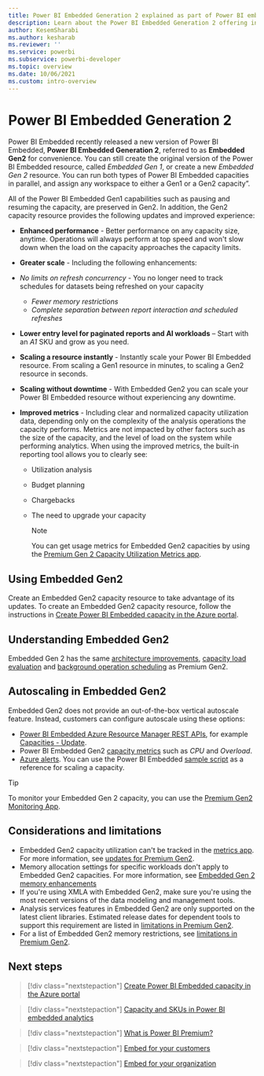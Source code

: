 ```yaml
---
title: Power BI Embedded Generation 2 explained as part of Power BI embedded analytics
description: Learn about the Power BI Embedded Generation 2 offering in Power BI embedded analytics.
author: KesemSharabi
ms.author: kesharab
ms.reviewer: ''
ms.service: powerbi
ms.subservice: powerbi-developer
ms.topic: overview
ms.date: 10/06/2021
ms.custom: intro-overview
---
```


# Power BI Embedded Generation 2

Power BI Embedded recently released a new version of Power BI Embedded, **Power BI Embedded Generation 2**, referred to as **Embedded Gen2** for convenience. You can still create the original version of the Power BI Embedded resource, called *Embedded Gen 1*, or create a new *Embedded Gen 2* resource. You can run both types of Power BI Embedded capacities in parallel, and assign any workspace to either a Gen1 or a Gen2 capacity”.

All of the Power BI Embedded Gen1 capabilities such as pausing and resuming the capacity, are preserved in Gen2. In addition, the Gen2 capacity resource provides the following updates and improved experience:

* **Enhanced performance** - Better performance on any capacity size, anytime. Operations will always perform at top speed and won't slow down when the load on the capacity approaches the capacity limits.
* **Greater scale** - Including the following enhancements:
* *No limits on refresh concurrency* - You no longer need to track schedules for datasets being refreshed on your capacity

  * *Fewer memory restrictions*
  * *Complete separation between report interaction and scheduled refreshes*

* **Lower entry level for paginated reports and AI workloads** – Start with an *A1* SKU and grow as you need.
* **Scaling a resource instantly** - Instantly scale your Power BI Embedded resource. From scaling a Gen1 resource in minutes, to scaling a Gen2 resource in seconds.
* **Scaling without downtime** - With Embedded Gen2 you can scale your Power BI Embedded resource without experiencing any downtime.
* **Improved metrics** - Including clear and normalized capacity utilization data, depending only on the complexity of the analysis operations the capacity performs. Metrics are not impacted by other factors such as the size of the capacity, and the level of load on the system while performing analytics. When using the improved metrics, the built-in reporting tool allows you to clearly see:
  * Utilization analysis
  * Budget planning
  * Chargebacks
  * The need to upgrade your capacity

    >[!NOTE]
    >You can get usage metrics for Embedded Gen2 capacities by using the [Premium Gen 2 Capacity Utilization Metrics app](../../admin/service-premium-install-gen2-app.md).

## Using Embedded Gen2

Create an Embedded Gen2 capacity resource to take advantage of its updates. To create an Embedded Gen2 capacity resource, follow the instructions in [Create Power BI Embedded capacity in the Azure portal](azure-pbie-create-capacity.md).

## Understanding Embedded Gen2

Embedded Gen 2 has the same [architecture improvements](../../admin/service-premium-architecture.md), [capacity load evaluation](../../admin/service-premium-concepts.md) and [background operation scheduling](../../admin/service-premium-concepts.md#premium-gen2-background-operation-scheduling) as Premium Gen2.

## Autoscaling in Embedded Gen2

Embedded Gen2 does not provide an out-of-the-box vertical autoscale feature. Instead, customers can configure autoscale using these options:

* [Power BI Embedded Azure Resource Manager REST APIs](/rest/api/power-bi-embedded/), for example [Capacities - Update](/rest/api/power-bi-embedded/capacities/update).
* Power BI Embedded Gen2 [capacity metrics](monitor-power-bi-embedded-reference.md#capacities) such as *CPU* and *Overload*.
* [Azure alerts](/azure/azure-monitor/alerts/alerts-overview). You can use the Power BI Embedded [sample script](monitor-power-bi-embedded-reference.md#example-script-for-scaling-a-capacity) as a reference for scaling a capacity.

>[!TIP]
>To monitor your Embedded Gen 2 capacity, you can use the [Premium Gen2 Monitoring App](../../admin/service-premium-gen2-metrics-app.md).

## Considerations and limitations

* Embedded Gen2 capacity utilization can't be tracked in the [metrics app](../../admin/service-admin-premium-monitor-capacity.md). For more information, see [updates for Premium Gen2](../../admin/service-premium-gen2-what-is.md#updates-for-premium-gen2).
* Memory allocation settings for specific workloads don't apply to Embedded Gen2 capacities. For more information, see [Embedded Gen 2 memory enhancements](embedded-capacity.md#embedded-gen-2-memory-enhancements)
* If you're using XMLA with Embedded Gen2, make sure you're using the most recent versions of the data modeling and management tools.
* Analysis services features in Embedded Gen2 are only supported on the latest client libraries. Estimated release dates for dependent tools to support this requirement are listed in [limitations in Premium Gen2](../../admin/service-premium-gen2-what-is.md#limitations-in-premium-gen2).
* For a list of Embedded Gen2 memory restrictions, see [limitations in Premium Gen2](../../admin/service-premium-gen2-what-is.md#limitations-in-premium-gen2).

## Next steps

> [!div class="nextstepaction"]
> [Create Power BI Embedded capacity in the Azure portal](azure-pbie-create-capacity.md)

> [!div class="nextstepaction"]
> [Capacity and SKUs in Power BI embedded analytics](embedded-capacity.md)

> [!div class="nextstepaction"]
> [What is Power BI Premium?](../../admin/service-premium-what-is.md)

> [!div class="nextstepaction"]
>[Embed for your customers](embed-sample-for-customers.md)

> [!div class="nextstepaction"]
>[Embed for your organization](embed-sample-for-your-organization.md)
